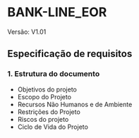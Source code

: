 # BANK-LINE_EOR 

Versão: V1.01

## Especificação de requisitos


### 1. Estrutura do documento
- Objetivos do projeto
- Escopo do Projeto
- Recursos Não Humanos e de Ambiente
- Restrições do Projeto
- Riscos do projeto
- Ciclo de Vida do Projeto
